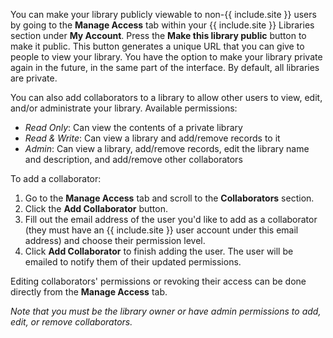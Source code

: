 You can make your library publicly viewable to non-{{ include.site }} users by going to the **Manage Access** tab within your {{ include.site }} Libraries section under **My Account**. Press the **Make this library public** button to make it public. This button generates a unique URL that you can give to people to view your library. You have the option to make your library private again in the future, in the same part of the interface. By default, all libraries are private.

You can also add collaborators to a library to allow other users to view, edit, and/or administrate your library. Available permissions:
* *Read Only*: Can view the contents of a private library
* *Read & Write*: Can view a library and add/remove records to it
* *Admin*: Can view a library, add/remove records, edit the library name and description, and add/remove other collaborators

To add a collaborator:
1. Go to the **Manage Access** tab and scroll to the **Collaborators** section.
2. Click the **Add Collaborator** button.
3. Fill out the email address of the user you'd like to add as a collaborator (they must have an {{ include.site }} user account under this email address) and choose their permission level.
4. Click **Add Collaborator** to finish adding the user. The user will be emailed to notify them of their updated permissions.

Editing collaborators' permissions or revoking their access can be done directly from the **Manage Access** tab.

*Note that you must be the library owner or have admin permissions to add, edit, or remove collaborators.*

